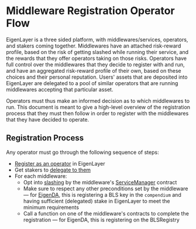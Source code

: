 # Middleware Registration Operator Flow

EigenLayer is a three sided platform, with middlewares/services, operators, and stakers coming together. Middlewares have an attached risk-reward profile, based on the risk of getting slashed while running their service, and the rewards that they offer operators taking on those risks. Operators have full control over the middlewares that they decide to register with and run, and have an aggregated risk-reward profile of their own, based on these choices and their personal reputation. Users' assets that are deposited into EigenLayer are delegated to a pool of similar operators that are running middlewares accepting that particular asset. 

Operators must thus make an informed decision as to which middlewares to run. This document is meant to give a high-level overview of the registration process that they must then follow in order to register with the middlewares that they have decided to operate.

## Registration Process

Any operator must go through the following sequence of steps:
- [Register as an operator](./EigenLayer-delegation-flow.md#operator-registration) in EigenLayer
- Get stakers to [delegate to them](./EigenLayer-delegation-flow.md#staker-delegation)
- For each middleware:
    - Opt into [slashing](./EigenLayer-tech-spec.md#slasher) by the middleware's [ServiceManager](../src/contracts/interfaces/IServiceManager.sol) contract
    - Make sure to respect any other preconditions set by the middleware — for [EigenDA](https://docs.eigenda.xyz/), this is registering a BLS key in the `compendium` and having sufficient (delegated) stake in EigenLayer to meet the minimum requirements
    - Call a function on one of the middleware's contracts to complete the registration — for EigenDA, this is registering on the BLSRegistry